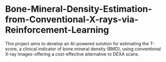 # Bone-Mineral-Density-Estimation-from-Conventional-X-rays-via-Reinforcement-Learning
This project aims to develop an AI-powered solution for estimating the T-score, a clinical indicator of bone mineral density (BMD), using conventional X-ray images-offering a cost-effective alternative to DEXA scans.
